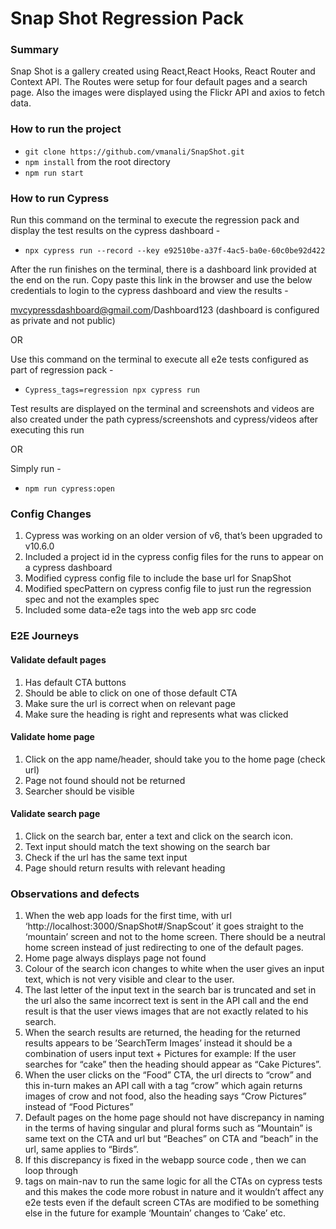 # Snap Shot Regression Pack

### Summary

Snap Shot is a gallery created using React,React Hooks, React Router and Context API. The Routes were setup for four default pages and a search page. Also the images were displayed using the Flickr API and axios to fetch data.

### How to run the project

- `git clone https://github.com/vmanali/SnapShot.git`
- `npm install` from the root directory
- `npm run start`

### How to run Cypress

Run this command on the terminal to execute the regression pack and display the test results on the cypress dashboard -

- `npx cypress run --record --key e92510be-a37f-4ac5-ba0e-60c0be92d422`

After the run finishes on the terminal, there is a dashboard link provided at the end on the run.
Copy paste this link in the browser and use the below credentials to login to the cypress dashboard and view the results -

mvcypressdashboard@gmail.com/Dashboard123 (dashboard is configured as private and not public)

OR 

Use this command on the terminal to execute all e2e tests configured as part of regression pack -

- `Cypress_tags=regression npx cypress run`

Test results are displayed on the terminal and screenshots and videos are also created under the path cypress/screenshots and cypress/videos after executing this run

OR

Simply run -

- `npm run cypress:open`

### Config Changes

1. Cypress was working on an older version of v6, that’s been upgraded to v10.6.0
2. Included a project id in the cypress config files for the runs to appear on a cypress dashboard
3. Modified cypress config file to include the base url for SnapShot
4. Modified specPattern on cypress config file to just run the regression spec and not the examples spec
5. Included some data-e2e tags into the web app src code

### E2E Journeys

#### Validate default pages

1. Has default CTA buttons
2. Should be able to click on one of those default CTA
3. Make sure the url is correct when on relevant page 
4. Make sure the heading is right and represents what was clicked

#### Validate home page

1. Click on the app name/header, should take you to the home page (check url)
2. Page not found should not be returned
3. Searcher should be visible

#### Validate search page

1. Click on the search bar, enter a text and click on the search icon.
2. Text input should match the text showing on the search bar
3. Check if the url has the same text input
4. Page should return results with relevant heading

### Observations and defects

1. When the web app loads for the first time, with url ‘http://localhost:3000/SnapShot#/SnapScout’ it goes straight to the ‘mountain’ screen and not to the home screen. There should be a neutral home screen instead of just redirecting to one of the default pages.
2. Home page always displays page not found 
3. Colour of the search icon changes to white when the user gives an input text, which is not very visible and clear to the user.
4. The last letter of the input text in the search bar is truncated and set in the url also the same incorrect text is sent in the API call and the end result is that the user views images that are not exactly related to his search.
5. When the search results are returned, the heading for the returned results appears to be ’SearchTerm Images’ instead it should be a combination of users input text + Pictures for example: If the user searches for “cake” then the heading should appear as “Cake Pictures”.
6. When the user clicks on the “Food” CTA, the url directs to “crow” and this in-turn makes an API call with a tag “crow” which again returns images of crow and not food, also the heading says “Crow Pictures” instead of “Food Pictures”
7. Default pages on the home page should not have discrepancy in naming in the terms of having singular and plural forms such as “Mountain” is same text on the CTA and url but “Beaches” on CTA and “beach” in the url, same applies to “Birds”.
8.  If this discrepancy is fixed in the webapp source code , then we can loop through <li> tags on main-nav to run the same logic for all the CTAs on cypress tests and this makes the code more robust in nature and it wouldn’t affect any e2e tests even if the default screen CTAs are modified to be something else in the future for example ‘Mountain’ changes to ‘Cake’ etc.
